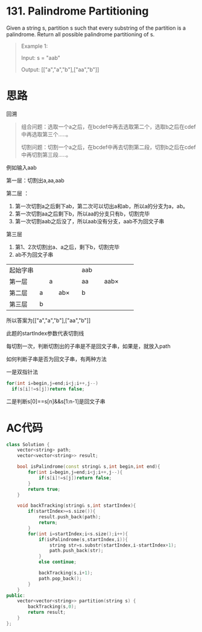 # 131. Palindrome Partitioning
Given a string s, partition s such that every substring of the partition is a palindrome. Return all possible palindrome partitioning of s.

> Example 1:
> 
> Input: s = "aab"
> 
> Output: [["a","a","b"],["aa","b"]]

# 思路
回溯

> 组合问题：选取一个a之后，在bcdef中再去选取第二个，选取b之后在cdef中再选取第三个.....。
>
> 切割问题：切割一个a之后，在bcdef中再去切割第二段，切割b之后在cdef中再切割第三段.....。

例如输入aab

第一层：切割出a,aa,aab

第二层 ：

1. 第一次切割a之后剩下ab，第二次可以切出a和ab，所以a的分支为a，ab。
2. 第一次切割aa之后剩下b，所以aa的分支只有b，切割完毕
3. 第一次切割aab之后没了，所以aab没有分支，aab不为回文子串

第三层
1. 第1、2次切割出a、a之后，剩下b，切割完毕
2. ab不为回文子串

| | | | | | | | |||
|---|---|---|---|---|---|---|---|---|---|
|起始字串| | | || aab | | | |
|第一层| |a| | |aa| | aab×| |
|第二层|a| | ab×| |b|| || |
|第三层|b|||| | | | |

所以答案为[["a","a","b"],["aa","b"]]

此题的startIndex参数代表切割线

每切割一次，判断切割出的子串是不是回文子串，如果是，就放入path

如何判断子串是否为回文子串，有两种方法

一是双指针法
```c++
for(int i=begin,j=end;i<j;i++,j--)
  if(s[i]!=s[j])return false;
```
二是判断s[0]==s[n]&&s[1:n-1]是回文子串

# AC代码
```c++
class Solution {
    vector<string> path;
    vector<vector<string>> result;

    bool isPalindrome(const string& s,int begin,int end){
        for(int i=begin,j=end;i<j;i++,j--){
            if(s[i]!=s[j])return false;
        }
        return true;
    }

    void backTracking(string& s,int startIndex){
        if(startIndex>=s.size()){
            result.push_back(path);
            return;
        }
        for(int i=startIndex;i<s.size();i++){
            if(isPalindrome(s,startIndex,i)){
                string str=s.substr(startIndex,i-startIndex+1);
                path.push_back(str);
            }
            else continue;

            backTracking(s,i+1);
            path.pop_back();
        }
    }
public:
    vector<vector<string>> partition(string s) {
        backTracking(s,0);
        return result;
    }
};
```
